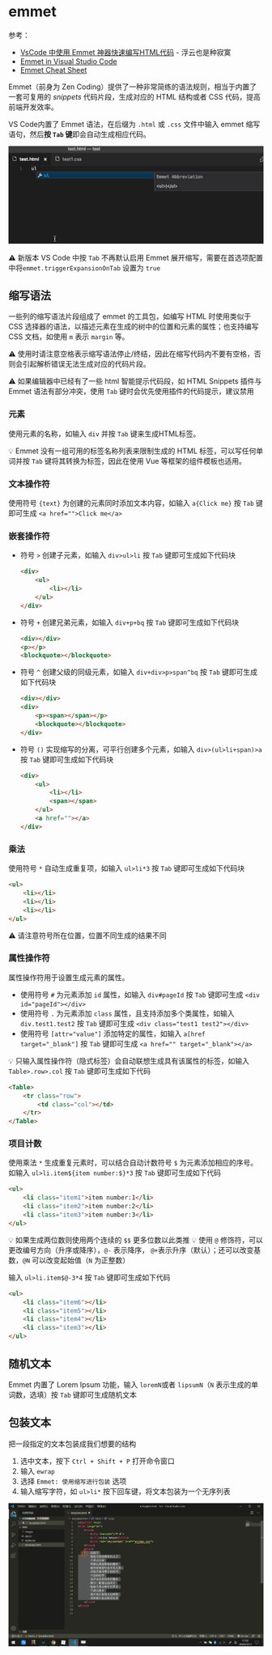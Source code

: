 # emmet
参考：
* [VsCode 中使用 Emmet 神器快速编写HTML代码](https://www.cnblogs.com/summit7ca/p/6944215.html) - 浮云也是种寂寞
* [Emmet in Visual Studio Code](https://code.visualstudio.com/docs/editor/emmet)
* [Emmet Cheat Sheet](https://docs.emmet.io/cheat-sheet/)

Emmet（前身为 Zen Coding）提供了一种非常简练的语法规则，相当于内置了一套可复用的 *snippets* 代码片段，生成对应的 HTML 结构或者 CSS 代码，提高前端开发效率。

VS Code内置了 Emmet 语法，在后缀为 `.html` 或 `.css` 文件中输入 emmet 缩写语句，然后**按 `Tab` 键**即会自动生成相应代码。

![emmet](./images/20200313144448456_10996.gif)

:warning: 新版本 VS Code 中按 `Tab` 不再默认启用 Emmet 展开缩写，需要在首选项配置中将`emmet.triggerExpansionOnTab` 设置为 `true`

## 缩写语法
一些列的缩写语法片段组成了 emmet 的工具包，如编写 HTML 时使用类似于 CSS 选择器的语法，以描述元素在生成的树中的位置和元素的属性；也支持编写 CSS 文档，如使用 `m` 表示 `margin` 等。

:warning: 使用时请注意空格表示缩写语法停止/终结，因此在缩写代码内不要有空格，否则会引起解析错误无法生成对应的代码片段。

:warning: 如果编辑器中已经有了一些 html 智能提示代码段，如 HTML Snippets 插件与 Emmet 语法有部分冲突，使用 `Tab` 键时会优先使用插件的代码提示，建议禁用

### 元素
使用元素的名称，如输入 `div` 并按 `Tab` 键来生成HTML标签。

:bulb: Emmet 没有一组可用的标签名称列表来限制生成的 HTML 标签，可以写任何单词并按 `Tab` 键将其转换为标签，因此在使用 Vue 等框架的组件模板也适用。

### 文本操作符
使用符号 `{text}` 为创建的元素同时添加文本内容，如输入 `a{Click me}` 按 `Tab` 键即可生成 `<a href="">Click me</a>`

### 嵌套操作符
* 符号 `>` 创建子元素，如输入  `div>ul>li` 按 `Tab` 键即可生成如下代码块
    ```html
    <div>
        <ul>
            <li></li>
        </ul>
    </div>
    ```

* 符号 `+` 创建兄弟元素，如输入 `div+p+bq` 按 `Tab` 键即可生成如下代码块
    ```html
    <div></div>
    <p></p>
    <blockquote></blockquote>
    ```

* 符号 `^` 创建父级的同级元素，如输入 `div+div>p>span^bq` 按 `Tab` 键即可生成如下代码块
    ```html
    <div></div>
    <div>
        <p><span></span></p>
        <blockquote></blockquote>
    </div>
    ```

* 符号 `()` 实现缩写的分离，可平行创建多个元素，如输入 `div>(ul>li+span)>a` 按 `Tab` 键即可生成如下代码块
    ```html
    <div>
        <ul>
            <li></li>
            <span></span>
        </ul>
        <a href=""></a>
    </div>
    ```

### 乘法
使用符号 `*` 自动生成重复项，如输入 `ul>li*3` 按 `Tab` 键即可生成如下代码块

```html
<ul>
    <li></li>
    <li></li>
    <li></li>
</ul>
```

:warning: 请注意符号所在位置，位置不同生成的结果不同

### 属性操作符
属性操作符用于设置生成元素的属性。

* 使用符号 `#` 为元素添加 `id` 属性，如输入 `div#pageId` 按 `Tab` 键即可生成 `<div id="pageId"></div>`
* 使用符号 `.` 为元素添加 `class` 属性，且支持添加多个类属性，如输入 `div.test1.test2` 按 `Tab` 键即可生成 `<div class="test1 test2"></div>`
* 使用符号 `[attr="value"]` 添加特定的属性，如输入 `a[href target="_blank"]` 按 `Tab` 键即可生成 `<a href="" target="_blank"></a>`

:bulb: 只输入属性操作符（隐式标签）会自动联想生成具有该属性的标签，如输入 `Table>.row>.col` 按 `Tab` 键即可生成如下代码

```html
<Table>
    <tr class="row">
        <td class="col"></td>
    </tr>
</Table>
```

### 项目计数
使用乘法 `*` 生成重复元素时，可以结合自动计数符号 `$` 为元素添加相应的序号。如输入 `ul>li.item${item number:$}*3` 按 `Tab` 键即可生成如下代码

```html
<ul>
    <li class="item1">item number:1</li>
    <li class="item2">item number:2</li>
    <li class="item3">item number:3</li>
</ul>
```

:bulb: 如果生成两位数则使用两个连续的 `$$` 更多位数以此类推
:bulb: 使用 `@` 修饰符，可以更改编号方向（升序或降序），`@-` 表示降序， `@+`表示升序（默认）；还可以改变基数，`@N` 可以改变起始值（`N` 为正整数）

输入 `ul>li.item$@-3*4` 按 `Tab` 键即可生成如下代码

```html
<ul>
    <li class="item6"></li>
    <li class="item5"></li>
    <li class="item4"></li>
    <li class="item3"></li>
</ul>
```

## 随机文本
Emmet 内置了 Lorem Ipsum 功能，输入 `loremN`或者 `lipsumN`（`N` 表示生成的单词数，选填）按 `Tab` 键即可生成随机文本

## 包装文本
把一段指定的文本包装成我们想要的结构

1. 选中文本，按下 `Ctrl + Shift + P` 打开命令窗口
2. 输入 `ewrap`
3. 选择 `Emmet: 使用缩写进行包装` 选项
4. 输入缩写字符，如  `ul>li*` 按下回车键，将文本包装为一个无序列表

![ewrap](./images/20200313170608062_28024.gif)